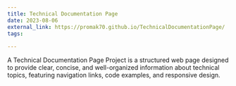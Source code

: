 ```yaml
---
title: Technical Documentation Page
date: 2023-08-06
external_link: https://promak70.github.io/TechnicalDocumentationPage/
tags:
 
---
```


A Technical Documentation Page Project is a structured web page designed to provide clear, concise, and well-organized information about technical topics, featuring navigation links, code examples, and responsive design.

<!--more-->